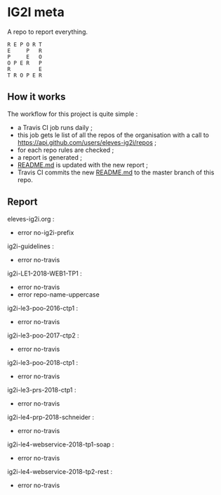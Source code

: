 # IG2I meta
A repo to report everything.
```
R E P O R T
E     P   R
P     E   O
O P E R   P
R         E
T R O P E R
```
## How it works
The workflow for this project is quite simple :
- a Travis CI job runs daily ;
- this job gets le list of all the repos of the organisation with a call to https://api.github.com/users/eleves-ig2i/repos ;
- for each repo rules are checked ;
- a report is generated ;
- [README.md](README.md) is updated with the new report ;
- Travis CI commits the new [README.md](README.md) to the master branch of this repo.
## Report

eleves-ig2i.org :
- error	no-ig2i-prefix

ig2i-guidelines :
- error	no-travis

ig2i-LE1-2018-WEB1-TP1 :
- error	no-travis
- error	repo-name-uppercase

ig2i-le3-poo-2016-ctp1 :
- error	no-travis

ig2i-le3-poo-2017-ctp2 :
- error	no-travis

ig2i-le3-poo-2018-ctp1 :
- error	no-travis

ig2i-le3-prs-2018-ctp1 :
- error	no-travis

ig2i-le4-prp-2018-schneider :
- error	no-travis

ig2i-le4-webservice-2018-tp1-soap :
- error	no-travis

ig2i-le4-webservice-2018-tp2-rest :
- error	no-travis

